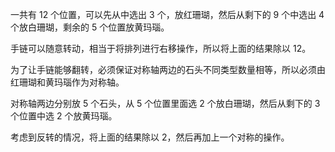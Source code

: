 一共有 12 个位置，可以先从中选出 3 个，放红珊瑚，然后从剩下的 9 个中选出 4 个放白珊瑚，剩余的 5 个位置放黄玛瑙。

手链可以随意转动，相当于将排列进行右移操作，所以将上面的结果除以 12。

为了让手链能够翻转，必须保证对称轴两边的石头不同类型数量相等，所以必须由红珊瑚和黄玛瑙作为对称轴。

对称轴两边分别放 5 个石头，从 5 个位置里面选 2 个放白珊瑚，然后从剩下的 3 个位置中选 2 个放黄玛瑙。

考虑到反转的情况，将上面的结果除以 2，然后再加上一个对称的操作。